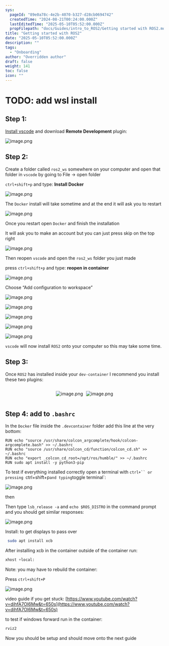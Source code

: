 ```yaml
---
sys:
  pageId: "89e0a78c-4e2b-4070-b327-d28cb0694742"
  createdTime: "2024-08-21T00:24:00.000Z"
  lastEditedTime: "2025-05-10T05:52:00.000Z"
  propFilepath: "docs/Guides/intro_to_ROS2/Getting started with ROS2.md"
title: "Getting started with ROS2"
date: "2025-05-10T05:52:00.000Z"
description: ""
tags:
  - "Onboarding"
author: "Overridden author"
draft: false
weight: 141
toc: false
icon: ""
---
```


# TODO: add wsl install

## Step 1:

[Install vscode](https://code.visualstudio.com/download) and download **Remote Development** plugin:

![image.png](https://prod-files-secure.s3.us-west-2.amazonaws.com/d518164a-d88e-44d1-a4ee-3adb3bd8bce0/efb52993-1881-4a40-b95e-6f020334f022/image.png?X-Amz-Algorithm=AWS4-HMAC-SHA256&X-Amz-Content-Sha256=UNSIGNED-PAYLOAD&X-Amz-Credential=ASIAZI2LB4663BHGQEZB%2F20250703%2Fus-west-2%2Fs3%2Faws4_request&X-Amz-Date=20250703T200842Z&X-Amz-Expires=3600&X-Amz-Security-Token=IQoJb3JpZ2luX2VjEBQaCXVzLXdlc3QtMiJGMEQCIEKWn%2ByaBgNnjJjaCnMrK0K5gL3cjCcv%2F8PYYCKVFb6RAiB3ArUYhjo66OdWpPS%2BC6144YhYC8lZ7TogmxOaBVOO%2FCr%2FAwgdEAAaDDYzNzQyMzE4MzgwNSIMmyJVFShj8SCpaUotKtwDvuh5bLEGC7atB%2FjNgqgdWemiT8MbLa8aG8jU7fmLdYGUtAJKkbVqcfQgPI02s3Z7kJHcEzN%2Br1Uod4c38672NXn9ch%2FeAgvn5mjt7V4rr5HnEB%2BfmY40yZCZhbsTnztrJAuq3K4pXLtXxwAwbrqMIJoEmcfmgz8gb5PnEQlW3DZ%2F42IgsivAXaC7%2BhEUmBk8Le6WppRPVKl%2BqkVmqK4NsVf5QrXXG1p%2FUjwRRBuk7kd8eBdU8MFpIioFMg8Hp9SFYG6Xn2xz%2FZ6wCR81eCEkA1IJgyxKcflKedv1cXD9MNeFb0%2Bt8r2HallAugwMVIzAJ7qtSRK9B4vy5xUamlJPczeXtVTYcW0StG7zd0rPzTfcqqo4bZWECZ5H3uwON4hCB7HKLldClPn9SdROJGNjSSlrRW%2F2QDvaBIlSihq6CeJz81p13%2BdcGARSe3z97sRgAZzIA94A310QluWEpeWrDm861vDXy5NJJZAfq%2BOa4lVyDq0uTUuKHTQ80Gq6bW2E2lAfCLgNQ0ydc%2BdQHny%2F2shfiZHTw63EjGFllKFRLurPXMoHpwWU5DF2%2B%2BKVajnA3wJWevFMq90bgIFXQch8zAcXfULr6NA5GNOznkv0lNvPvS4itDwfH1RsfEQwybubwwY6pgEVXh5E%2F4KMRd40BQfe%2FpNHoifzbc%2Be8TtvAaRtfAA6QDJaKovYREU6HaQC6Lf6uAcigULf139BcYTqljNCRyLUgdZrYNa1ceT2mXbCpkk4L30szbTti9bd6Mqudx7ELlxkh%2BgslYj0r%2FunFgWzUvYorCY0bvf84%2Bd750ScFv7aVink%2BnVl5eI4E9Lu1DRc%2F9lmjU4byMm%2F%2BfRlZ2moy0b%2FsvD9oS5V&X-Amz-Signature=405e017bb53c76c0d2f1640cf286cb1acb970b4eebb658075d1b4b96e17c20b0&X-Amz-SignedHeaders=host&x-amz-checksum-mode=ENABLED&x-id=GetObject)

## Step 2:

Create a folder called `ros2_ws` somewhere on your computer and open that folder in `vscode` by going to File → open folder 

`ctrl+shift+p` and type: **Install Docker**

![image.png](https://prod-files-secure.s3.us-west-2.amazonaws.com/d518164a-d88e-44d1-a4ee-3adb3bd8bce0/2269dc0e-1cd5-47ff-bceb-c04ad9b2eab0/image.png?X-Amz-Algorithm=AWS4-HMAC-SHA256&X-Amz-Content-Sha256=UNSIGNED-PAYLOAD&X-Amz-Credential=ASIAZI2LB4663BHGQEZB%2F20250703%2Fus-west-2%2Fs3%2Faws4_request&X-Amz-Date=20250703T200842Z&X-Amz-Expires=3600&X-Amz-Security-Token=IQoJb3JpZ2luX2VjEBQaCXVzLXdlc3QtMiJGMEQCIEKWn%2ByaBgNnjJjaCnMrK0K5gL3cjCcv%2F8PYYCKVFb6RAiB3ArUYhjo66OdWpPS%2BC6144YhYC8lZ7TogmxOaBVOO%2FCr%2FAwgdEAAaDDYzNzQyMzE4MzgwNSIMmyJVFShj8SCpaUotKtwDvuh5bLEGC7atB%2FjNgqgdWemiT8MbLa8aG8jU7fmLdYGUtAJKkbVqcfQgPI02s3Z7kJHcEzN%2Br1Uod4c38672NXn9ch%2FeAgvn5mjt7V4rr5HnEB%2BfmY40yZCZhbsTnztrJAuq3K4pXLtXxwAwbrqMIJoEmcfmgz8gb5PnEQlW3DZ%2F42IgsivAXaC7%2BhEUmBk8Le6WppRPVKl%2BqkVmqK4NsVf5QrXXG1p%2FUjwRRBuk7kd8eBdU8MFpIioFMg8Hp9SFYG6Xn2xz%2FZ6wCR81eCEkA1IJgyxKcflKedv1cXD9MNeFb0%2Bt8r2HallAugwMVIzAJ7qtSRK9B4vy5xUamlJPczeXtVTYcW0StG7zd0rPzTfcqqo4bZWECZ5H3uwON4hCB7HKLldClPn9SdROJGNjSSlrRW%2F2QDvaBIlSihq6CeJz81p13%2BdcGARSe3z97sRgAZzIA94A310QluWEpeWrDm861vDXy5NJJZAfq%2BOa4lVyDq0uTUuKHTQ80Gq6bW2E2lAfCLgNQ0ydc%2BdQHny%2F2shfiZHTw63EjGFllKFRLurPXMoHpwWU5DF2%2B%2BKVajnA3wJWevFMq90bgIFXQch8zAcXfULr6NA5GNOznkv0lNvPvS4itDwfH1RsfEQwybubwwY6pgEVXh5E%2F4KMRd40BQfe%2FpNHoifzbc%2Be8TtvAaRtfAA6QDJaKovYREU6HaQC6Lf6uAcigULf139BcYTqljNCRyLUgdZrYNa1ceT2mXbCpkk4L30szbTti9bd6Mqudx7ELlxkh%2BgslYj0r%2FunFgWzUvYorCY0bvf84%2Bd750ScFv7aVink%2BnVl5eI4E9Lu1DRc%2F9lmjU4byMm%2F%2BfRlZ2moy0b%2FsvD9oS5V&X-Amz-Signature=18b093af6f94c849e8373edf415eb067a493560e1e35acdbd94f39f18cd2f87b&X-Amz-SignedHeaders=host&x-amz-checksum-mode=ENABLED&x-id=GetObject)

The `Docker` install will take sometime and at the end it will ask you to restart

![image.png](https://prod-files-secure.s3.us-west-2.amazonaws.com/d518164a-d88e-44d1-a4ee-3adb3bd8bce0/ed233f78-be33-4b1f-b89c-9c346c0e961e/image.png?X-Amz-Algorithm=AWS4-HMAC-SHA256&X-Amz-Content-Sha256=UNSIGNED-PAYLOAD&X-Amz-Credential=ASIAZI2LB4663BHGQEZB%2F20250703%2Fus-west-2%2Fs3%2Faws4_request&X-Amz-Date=20250703T200842Z&X-Amz-Expires=3600&X-Amz-Security-Token=IQoJb3JpZ2luX2VjEBQaCXVzLXdlc3QtMiJGMEQCIEKWn%2ByaBgNnjJjaCnMrK0K5gL3cjCcv%2F8PYYCKVFb6RAiB3ArUYhjo66OdWpPS%2BC6144YhYC8lZ7TogmxOaBVOO%2FCr%2FAwgdEAAaDDYzNzQyMzE4MzgwNSIMmyJVFShj8SCpaUotKtwDvuh5bLEGC7atB%2FjNgqgdWemiT8MbLa8aG8jU7fmLdYGUtAJKkbVqcfQgPI02s3Z7kJHcEzN%2Br1Uod4c38672NXn9ch%2FeAgvn5mjt7V4rr5HnEB%2BfmY40yZCZhbsTnztrJAuq3K4pXLtXxwAwbrqMIJoEmcfmgz8gb5PnEQlW3DZ%2F42IgsivAXaC7%2BhEUmBk8Le6WppRPVKl%2BqkVmqK4NsVf5QrXXG1p%2FUjwRRBuk7kd8eBdU8MFpIioFMg8Hp9SFYG6Xn2xz%2FZ6wCR81eCEkA1IJgyxKcflKedv1cXD9MNeFb0%2Bt8r2HallAugwMVIzAJ7qtSRK9B4vy5xUamlJPczeXtVTYcW0StG7zd0rPzTfcqqo4bZWECZ5H3uwON4hCB7HKLldClPn9SdROJGNjSSlrRW%2F2QDvaBIlSihq6CeJz81p13%2BdcGARSe3z97sRgAZzIA94A310QluWEpeWrDm861vDXy5NJJZAfq%2BOa4lVyDq0uTUuKHTQ80Gq6bW2E2lAfCLgNQ0ydc%2BdQHny%2F2shfiZHTw63EjGFllKFRLurPXMoHpwWU5DF2%2B%2BKVajnA3wJWevFMq90bgIFXQch8zAcXfULr6NA5GNOznkv0lNvPvS4itDwfH1RsfEQwybubwwY6pgEVXh5E%2F4KMRd40BQfe%2FpNHoifzbc%2Be8TtvAaRtfAA6QDJaKovYREU6HaQC6Lf6uAcigULf139BcYTqljNCRyLUgdZrYNa1ceT2mXbCpkk4L30szbTti9bd6Mqudx7ELlxkh%2BgslYj0r%2FunFgWzUvYorCY0bvf84%2Bd750ScFv7aVink%2BnVl5eI4E9Lu1DRc%2F9lmjU4byMm%2F%2BfRlZ2moy0b%2FsvD9oS5V&X-Amz-Signature=f191a3cc9d1c3a1d97a7dcd6949c1cdbed905a3a54f06d6ad2a5c9979edb57cc&X-Amz-SignedHeaders=host&x-amz-checksum-mode=ENABLED&x-id=GetObject)

Once you restart open `Docker` and finish the installation

It will ask you to make an account but you can just press skip on the top right

![image.png](https://prod-files-secure.s3.us-west-2.amazonaws.com/d518164a-d88e-44d1-a4ee-3adb3bd8bce0/21010ad9-1659-4fd9-9f59-9932a09b2a3d/image.png?X-Amz-Algorithm=AWS4-HMAC-SHA256&X-Amz-Content-Sha256=UNSIGNED-PAYLOAD&X-Amz-Credential=ASIAZI2LB4663BHGQEZB%2F20250703%2Fus-west-2%2Fs3%2Faws4_request&X-Amz-Date=20250703T200842Z&X-Amz-Expires=3600&X-Amz-Security-Token=IQoJb3JpZ2luX2VjEBQaCXVzLXdlc3QtMiJGMEQCIEKWn%2ByaBgNnjJjaCnMrK0K5gL3cjCcv%2F8PYYCKVFb6RAiB3ArUYhjo66OdWpPS%2BC6144YhYC8lZ7TogmxOaBVOO%2FCr%2FAwgdEAAaDDYzNzQyMzE4MzgwNSIMmyJVFShj8SCpaUotKtwDvuh5bLEGC7atB%2FjNgqgdWemiT8MbLa8aG8jU7fmLdYGUtAJKkbVqcfQgPI02s3Z7kJHcEzN%2Br1Uod4c38672NXn9ch%2FeAgvn5mjt7V4rr5HnEB%2BfmY40yZCZhbsTnztrJAuq3K4pXLtXxwAwbrqMIJoEmcfmgz8gb5PnEQlW3DZ%2F42IgsivAXaC7%2BhEUmBk8Le6WppRPVKl%2BqkVmqK4NsVf5QrXXG1p%2FUjwRRBuk7kd8eBdU8MFpIioFMg8Hp9SFYG6Xn2xz%2FZ6wCR81eCEkA1IJgyxKcflKedv1cXD9MNeFb0%2Bt8r2HallAugwMVIzAJ7qtSRK9B4vy5xUamlJPczeXtVTYcW0StG7zd0rPzTfcqqo4bZWECZ5H3uwON4hCB7HKLldClPn9SdROJGNjSSlrRW%2F2QDvaBIlSihq6CeJz81p13%2BdcGARSe3z97sRgAZzIA94A310QluWEpeWrDm861vDXy5NJJZAfq%2BOa4lVyDq0uTUuKHTQ80Gq6bW2E2lAfCLgNQ0ydc%2BdQHny%2F2shfiZHTw63EjGFllKFRLurPXMoHpwWU5DF2%2B%2BKVajnA3wJWevFMq90bgIFXQch8zAcXfULr6NA5GNOznkv0lNvPvS4itDwfH1RsfEQwybubwwY6pgEVXh5E%2F4KMRd40BQfe%2FpNHoifzbc%2Be8TtvAaRtfAA6QDJaKovYREU6HaQC6Lf6uAcigULf139BcYTqljNCRyLUgdZrYNa1ceT2mXbCpkk4L30szbTti9bd6Mqudx7ELlxkh%2BgslYj0r%2FunFgWzUvYorCY0bvf84%2Bd750ScFv7aVink%2BnVl5eI4E9Lu1DRc%2F9lmjU4byMm%2F%2BfRlZ2moy0b%2FsvD9oS5V&X-Amz-Signature=3d4606f9145380f06075d6d2638352f877458fe705e959021e379c89889ce008&X-Amz-SignedHeaders=host&x-amz-checksum-mode=ENABLED&x-id=GetObject)

Then reopen `vscode` and open the `ros2_ws` folder you just made

press `ctrl+shift+p` and type: **reopen in container**

![image.png](https://prod-files-secure.s3.us-west-2.amazonaws.com/d518164a-d88e-44d1-a4ee-3adb3bd8bce0/4e93b8c2-41ad-488c-8095-c74205196118/image.png?X-Amz-Algorithm=AWS4-HMAC-SHA256&X-Amz-Content-Sha256=UNSIGNED-PAYLOAD&X-Amz-Credential=ASIAZI2LB4663BHGQEZB%2F20250703%2Fus-west-2%2Fs3%2Faws4_request&X-Amz-Date=20250703T200842Z&X-Amz-Expires=3600&X-Amz-Security-Token=IQoJb3JpZ2luX2VjEBQaCXVzLXdlc3QtMiJGMEQCIEKWn%2ByaBgNnjJjaCnMrK0K5gL3cjCcv%2F8PYYCKVFb6RAiB3ArUYhjo66OdWpPS%2BC6144YhYC8lZ7TogmxOaBVOO%2FCr%2FAwgdEAAaDDYzNzQyMzE4MzgwNSIMmyJVFShj8SCpaUotKtwDvuh5bLEGC7atB%2FjNgqgdWemiT8MbLa8aG8jU7fmLdYGUtAJKkbVqcfQgPI02s3Z7kJHcEzN%2Br1Uod4c38672NXn9ch%2FeAgvn5mjt7V4rr5HnEB%2BfmY40yZCZhbsTnztrJAuq3K4pXLtXxwAwbrqMIJoEmcfmgz8gb5PnEQlW3DZ%2F42IgsivAXaC7%2BhEUmBk8Le6WppRPVKl%2BqkVmqK4NsVf5QrXXG1p%2FUjwRRBuk7kd8eBdU8MFpIioFMg8Hp9SFYG6Xn2xz%2FZ6wCR81eCEkA1IJgyxKcflKedv1cXD9MNeFb0%2Bt8r2HallAugwMVIzAJ7qtSRK9B4vy5xUamlJPczeXtVTYcW0StG7zd0rPzTfcqqo4bZWECZ5H3uwON4hCB7HKLldClPn9SdROJGNjSSlrRW%2F2QDvaBIlSihq6CeJz81p13%2BdcGARSe3z97sRgAZzIA94A310QluWEpeWrDm861vDXy5NJJZAfq%2BOa4lVyDq0uTUuKHTQ80Gq6bW2E2lAfCLgNQ0ydc%2BdQHny%2F2shfiZHTw63EjGFllKFRLurPXMoHpwWU5DF2%2B%2BKVajnA3wJWevFMq90bgIFXQch8zAcXfULr6NA5GNOznkv0lNvPvS4itDwfH1RsfEQwybubwwY6pgEVXh5E%2F4KMRd40BQfe%2FpNHoifzbc%2Be8TtvAaRtfAA6QDJaKovYREU6HaQC6Lf6uAcigULf139BcYTqljNCRyLUgdZrYNa1ceT2mXbCpkk4L30szbTti9bd6Mqudx7ELlxkh%2BgslYj0r%2FunFgWzUvYorCY0bvf84%2Bd750ScFv7aVink%2BnVl5eI4E9Lu1DRc%2F9lmjU4byMm%2F%2BfRlZ2moy0b%2FsvD9oS5V&X-Amz-Signature=7fd56b2e0f51bbe007f91473b1cabd487860286864a529e4f75ef8145d52a29a&X-Amz-SignedHeaders=host&x-amz-checksum-mode=ENABLED&x-id=GetObject)

Choose “Add configuration to workspace”

![image.png](https://prod-files-secure.s3.us-west-2.amazonaws.com/d518164a-d88e-44d1-a4ee-3adb3bd8bce0/9560b282-5060-4989-ba37-97e7b2c22476/image.png?X-Amz-Algorithm=AWS4-HMAC-SHA256&X-Amz-Content-Sha256=UNSIGNED-PAYLOAD&X-Amz-Credential=ASIAZI2LB4663BHGQEZB%2F20250703%2Fus-west-2%2Fs3%2Faws4_request&X-Amz-Date=20250703T200842Z&X-Amz-Expires=3600&X-Amz-Security-Token=IQoJb3JpZ2luX2VjEBQaCXVzLXdlc3QtMiJGMEQCIEKWn%2ByaBgNnjJjaCnMrK0K5gL3cjCcv%2F8PYYCKVFb6RAiB3ArUYhjo66OdWpPS%2BC6144YhYC8lZ7TogmxOaBVOO%2FCr%2FAwgdEAAaDDYzNzQyMzE4MzgwNSIMmyJVFShj8SCpaUotKtwDvuh5bLEGC7atB%2FjNgqgdWemiT8MbLa8aG8jU7fmLdYGUtAJKkbVqcfQgPI02s3Z7kJHcEzN%2Br1Uod4c38672NXn9ch%2FeAgvn5mjt7V4rr5HnEB%2BfmY40yZCZhbsTnztrJAuq3K4pXLtXxwAwbrqMIJoEmcfmgz8gb5PnEQlW3DZ%2F42IgsivAXaC7%2BhEUmBk8Le6WppRPVKl%2BqkVmqK4NsVf5QrXXG1p%2FUjwRRBuk7kd8eBdU8MFpIioFMg8Hp9SFYG6Xn2xz%2FZ6wCR81eCEkA1IJgyxKcflKedv1cXD9MNeFb0%2Bt8r2HallAugwMVIzAJ7qtSRK9B4vy5xUamlJPczeXtVTYcW0StG7zd0rPzTfcqqo4bZWECZ5H3uwON4hCB7HKLldClPn9SdROJGNjSSlrRW%2F2QDvaBIlSihq6CeJz81p13%2BdcGARSe3z97sRgAZzIA94A310QluWEpeWrDm861vDXy5NJJZAfq%2BOa4lVyDq0uTUuKHTQ80Gq6bW2E2lAfCLgNQ0ydc%2BdQHny%2F2shfiZHTw63EjGFllKFRLurPXMoHpwWU5DF2%2B%2BKVajnA3wJWevFMq90bgIFXQch8zAcXfULr6NA5GNOznkv0lNvPvS4itDwfH1RsfEQwybubwwY6pgEVXh5E%2F4KMRd40BQfe%2FpNHoifzbc%2Be8TtvAaRtfAA6QDJaKovYREU6HaQC6Lf6uAcigULf139BcYTqljNCRyLUgdZrYNa1ceT2mXbCpkk4L30szbTti9bd6Mqudx7ELlxkh%2BgslYj0r%2FunFgWzUvYorCY0bvf84%2Bd750ScFv7aVink%2BnVl5eI4E9Lu1DRc%2F9lmjU4byMm%2F%2BfRlZ2moy0b%2FsvD9oS5V&X-Amz-Signature=fd8f436145bfda8cf8abc1f61793b8abf1e6a9a94e88b2470cee7546aef4f47b&X-Amz-SignedHeaders=host&x-amz-checksum-mode=ENABLED&x-id=GetObject)

![image.png](https://prod-files-secure.s3.us-west-2.amazonaws.com/d518164a-d88e-44d1-a4ee-3adb3bd8bce0/2ee63f81-886b-48e8-a553-dc6e5eac99e4/image.png?X-Amz-Algorithm=AWS4-HMAC-SHA256&X-Amz-Content-Sha256=UNSIGNED-PAYLOAD&X-Amz-Credential=ASIAZI2LB4663BHGQEZB%2F20250703%2Fus-west-2%2Fs3%2Faws4_request&X-Amz-Date=20250703T200842Z&X-Amz-Expires=3600&X-Amz-Security-Token=IQoJb3JpZ2luX2VjEBQaCXVzLXdlc3QtMiJGMEQCIEKWn%2ByaBgNnjJjaCnMrK0K5gL3cjCcv%2F8PYYCKVFb6RAiB3ArUYhjo66OdWpPS%2BC6144YhYC8lZ7TogmxOaBVOO%2FCr%2FAwgdEAAaDDYzNzQyMzE4MzgwNSIMmyJVFShj8SCpaUotKtwDvuh5bLEGC7atB%2FjNgqgdWemiT8MbLa8aG8jU7fmLdYGUtAJKkbVqcfQgPI02s3Z7kJHcEzN%2Br1Uod4c38672NXn9ch%2FeAgvn5mjt7V4rr5HnEB%2BfmY40yZCZhbsTnztrJAuq3K4pXLtXxwAwbrqMIJoEmcfmgz8gb5PnEQlW3DZ%2F42IgsivAXaC7%2BhEUmBk8Le6WppRPVKl%2BqkVmqK4NsVf5QrXXG1p%2FUjwRRBuk7kd8eBdU8MFpIioFMg8Hp9SFYG6Xn2xz%2FZ6wCR81eCEkA1IJgyxKcflKedv1cXD9MNeFb0%2Bt8r2HallAugwMVIzAJ7qtSRK9B4vy5xUamlJPczeXtVTYcW0StG7zd0rPzTfcqqo4bZWECZ5H3uwON4hCB7HKLldClPn9SdROJGNjSSlrRW%2F2QDvaBIlSihq6CeJz81p13%2BdcGARSe3z97sRgAZzIA94A310QluWEpeWrDm861vDXy5NJJZAfq%2BOa4lVyDq0uTUuKHTQ80Gq6bW2E2lAfCLgNQ0ydc%2BdQHny%2F2shfiZHTw63EjGFllKFRLurPXMoHpwWU5DF2%2B%2BKVajnA3wJWevFMq90bgIFXQch8zAcXfULr6NA5GNOznkv0lNvPvS4itDwfH1RsfEQwybubwwY6pgEVXh5E%2F4KMRd40BQfe%2FpNHoifzbc%2Be8TtvAaRtfAA6QDJaKovYREU6HaQC6Lf6uAcigULf139BcYTqljNCRyLUgdZrYNa1ceT2mXbCpkk4L30szbTti9bd6Mqudx7ELlxkh%2BgslYj0r%2FunFgWzUvYorCY0bvf84%2Bd750ScFv7aVink%2BnVl5eI4E9Lu1DRc%2F9lmjU4byMm%2F%2BfRlZ2moy0b%2FsvD9oS5V&X-Amz-Signature=1db370306057172d1071f30af97b0efa28c5f0f37d86daf057d0f3bd4296d68e&X-Amz-SignedHeaders=host&x-amz-checksum-mode=ENABLED&x-id=GetObject)

![image.png](https://prod-files-secure.s3.us-west-2.amazonaws.com/d518164a-d88e-44d1-a4ee-3adb3bd8bce0/ae1580b2-b048-407e-aed9-b584224a7a04/image.png?X-Amz-Algorithm=AWS4-HMAC-SHA256&X-Amz-Content-Sha256=UNSIGNED-PAYLOAD&X-Amz-Credential=ASIAZI2LB4663BHGQEZB%2F20250703%2Fus-west-2%2Fs3%2Faws4_request&X-Amz-Date=20250703T200842Z&X-Amz-Expires=3600&X-Amz-Security-Token=IQoJb3JpZ2luX2VjEBQaCXVzLXdlc3QtMiJGMEQCIEKWn%2ByaBgNnjJjaCnMrK0K5gL3cjCcv%2F8PYYCKVFb6RAiB3ArUYhjo66OdWpPS%2BC6144YhYC8lZ7TogmxOaBVOO%2FCr%2FAwgdEAAaDDYzNzQyMzE4MzgwNSIMmyJVFShj8SCpaUotKtwDvuh5bLEGC7atB%2FjNgqgdWemiT8MbLa8aG8jU7fmLdYGUtAJKkbVqcfQgPI02s3Z7kJHcEzN%2Br1Uod4c38672NXn9ch%2FeAgvn5mjt7V4rr5HnEB%2BfmY40yZCZhbsTnztrJAuq3K4pXLtXxwAwbrqMIJoEmcfmgz8gb5PnEQlW3DZ%2F42IgsivAXaC7%2BhEUmBk8Le6WppRPVKl%2BqkVmqK4NsVf5QrXXG1p%2FUjwRRBuk7kd8eBdU8MFpIioFMg8Hp9SFYG6Xn2xz%2FZ6wCR81eCEkA1IJgyxKcflKedv1cXD9MNeFb0%2Bt8r2HallAugwMVIzAJ7qtSRK9B4vy5xUamlJPczeXtVTYcW0StG7zd0rPzTfcqqo4bZWECZ5H3uwON4hCB7HKLldClPn9SdROJGNjSSlrRW%2F2QDvaBIlSihq6CeJz81p13%2BdcGARSe3z97sRgAZzIA94A310QluWEpeWrDm861vDXy5NJJZAfq%2BOa4lVyDq0uTUuKHTQ80Gq6bW2E2lAfCLgNQ0ydc%2BdQHny%2F2shfiZHTw63EjGFllKFRLurPXMoHpwWU5DF2%2B%2BKVajnA3wJWevFMq90bgIFXQch8zAcXfULr6NA5GNOznkv0lNvPvS4itDwfH1RsfEQwybubwwY6pgEVXh5E%2F4KMRd40BQfe%2FpNHoifzbc%2Be8TtvAaRtfAA6QDJaKovYREU6HaQC6Lf6uAcigULf139BcYTqljNCRyLUgdZrYNa1ceT2mXbCpkk4L30szbTti9bd6Mqudx7ELlxkh%2BgslYj0r%2FunFgWzUvYorCY0bvf84%2Bd750ScFv7aVink%2BnVl5eI4E9Lu1DRc%2F9lmjU4byMm%2F%2BfRlZ2moy0b%2FsvD9oS5V&X-Amz-Signature=e98f9179101f227791db74e21ec1d6f1cfd0cf88fa9360187311c77782606266&X-Amz-SignedHeaders=host&x-amz-checksum-mode=ENABLED&x-id=GetObject)

![image.png](https://prod-files-secure.s3.us-west-2.amazonaws.com/d518164a-d88e-44d1-a4ee-3adb3bd8bce0/53255b28-f75e-430f-b9e3-c0ac8577e42b/image.png?X-Amz-Algorithm=AWS4-HMAC-SHA256&X-Amz-Content-Sha256=UNSIGNED-PAYLOAD&X-Amz-Credential=ASIAZI2LB4663BHGQEZB%2F20250703%2Fus-west-2%2Fs3%2Faws4_request&X-Amz-Date=20250703T200842Z&X-Amz-Expires=3600&X-Amz-Security-Token=IQoJb3JpZ2luX2VjEBQaCXVzLXdlc3QtMiJGMEQCIEKWn%2ByaBgNnjJjaCnMrK0K5gL3cjCcv%2F8PYYCKVFb6RAiB3ArUYhjo66OdWpPS%2BC6144YhYC8lZ7TogmxOaBVOO%2FCr%2FAwgdEAAaDDYzNzQyMzE4MzgwNSIMmyJVFShj8SCpaUotKtwDvuh5bLEGC7atB%2FjNgqgdWemiT8MbLa8aG8jU7fmLdYGUtAJKkbVqcfQgPI02s3Z7kJHcEzN%2Br1Uod4c38672NXn9ch%2FeAgvn5mjt7V4rr5HnEB%2BfmY40yZCZhbsTnztrJAuq3K4pXLtXxwAwbrqMIJoEmcfmgz8gb5PnEQlW3DZ%2F42IgsivAXaC7%2BhEUmBk8Le6WppRPVKl%2BqkVmqK4NsVf5QrXXG1p%2FUjwRRBuk7kd8eBdU8MFpIioFMg8Hp9SFYG6Xn2xz%2FZ6wCR81eCEkA1IJgyxKcflKedv1cXD9MNeFb0%2Bt8r2HallAugwMVIzAJ7qtSRK9B4vy5xUamlJPczeXtVTYcW0StG7zd0rPzTfcqqo4bZWECZ5H3uwON4hCB7HKLldClPn9SdROJGNjSSlrRW%2F2QDvaBIlSihq6CeJz81p13%2BdcGARSe3z97sRgAZzIA94A310QluWEpeWrDm861vDXy5NJJZAfq%2BOa4lVyDq0uTUuKHTQ80Gq6bW2E2lAfCLgNQ0ydc%2BdQHny%2F2shfiZHTw63EjGFllKFRLurPXMoHpwWU5DF2%2B%2BKVajnA3wJWevFMq90bgIFXQch8zAcXfULr6NA5GNOznkv0lNvPvS4itDwfH1RsfEQwybubwwY6pgEVXh5E%2F4KMRd40BQfe%2FpNHoifzbc%2Be8TtvAaRtfAA6QDJaKovYREU6HaQC6Lf6uAcigULf139BcYTqljNCRyLUgdZrYNa1ceT2mXbCpkk4L30szbTti9bd6Mqudx7ELlxkh%2BgslYj0r%2FunFgWzUvYorCY0bvf84%2Bd750ScFv7aVink%2BnVl5eI4E9Lu1DRc%2F9lmjU4byMm%2F%2BfRlZ2moy0b%2FsvD9oS5V&X-Amz-Signature=3bce21049e9eb3332a4fa8771641fdc3405979199c7f5874118cdd35aa293714&X-Amz-SignedHeaders=host&x-amz-checksum-mode=ENABLED&x-id=GetObject)

![image.png](https://prod-files-secure.s3.us-west-2.amazonaws.com/d518164a-d88e-44d1-a4ee-3adb3bd8bce0/7c562767-5af9-4ffb-97d1-327bcdf4ee00/image.png?X-Amz-Algorithm=AWS4-HMAC-SHA256&X-Amz-Content-Sha256=UNSIGNED-PAYLOAD&X-Amz-Credential=ASIAZI2LB4663BHGQEZB%2F20250703%2Fus-west-2%2Fs3%2Faws4_request&X-Amz-Date=20250703T200842Z&X-Amz-Expires=3600&X-Amz-Security-Token=IQoJb3JpZ2luX2VjEBQaCXVzLXdlc3QtMiJGMEQCIEKWn%2ByaBgNnjJjaCnMrK0K5gL3cjCcv%2F8PYYCKVFb6RAiB3ArUYhjo66OdWpPS%2BC6144YhYC8lZ7TogmxOaBVOO%2FCr%2FAwgdEAAaDDYzNzQyMzE4MzgwNSIMmyJVFShj8SCpaUotKtwDvuh5bLEGC7atB%2FjNgqgdWemiT8MbLa8aG8jU7fmLdYGUtAJKkbVqcfQgPI02s3Z7kJHcEzN%2Br1Uod4c38672NXn9ch%2FeAgvn5mjt7V4rr5HnEB%2BfmY40yZCZhbsTnztrJAuq3K4pXLtXxwAwbrqMIJoEmcfmgz8gb5PnEQlW3DZ%2F42IgsivAXaC7%2BhEUmBk8Le6WppRPVKl%2BqkVmqK4NsVf5QrXXG1p%2FUjwRRBuk7kd8eBdU8MFpIioFMg8Hp9SFYG6Xn2xz%2FZ6wCR81eCEkA1IJgyxKcflKedv1cXD9MNeFb0%2Bt8r2HallAugwMVIzAJ7qtSRK9B4vy5xUamlJPczeXtVTYcW0StG7zd0rPzTfcqqo4bZWECZ5H3uwON4hCB7HKLldClPn9SdROJGNjSSlrRW%2F2QDvaBIlSihq6CeJz81p13%2BdcGARSe3z97sRgAZzIA94A310QluWEpeWrDm861vDXy5NJJZAfq%2BOa4lVyDq0uTUuKHTQ80Gq6bW2E2lAfCLgNQ0ydc%2BdQHny%2F2shfiZHTw63EjGFllKFRLurPXMoHpwWU5DF2%2B%2BKVajnA3wJWevFMq90bgIFXQch8zAcXfULr6NA5GNOznkv0lNvPvS4itDwfH1RsfEQwybubwwY6pgEVXh5E%2F4KMRd40BQfe%2FpNHoifzbc%2Be8TtvAaRtfAA6QDJaKovYREU6HaQC6Lf6uAcigULf139BcYTqljNCRyLUgdZrYNa1ceT2mXbCpkk4L30szbTti9bd6Mqudx7ELlxkh%2BgslYj0r%2FunFgWzUvYorCY0bvf84%2Bd750ScFv7aVink%2BnVl5eI4E9Lu1DRc%2F9lmjU4byMm%2F%2BfRlZ2moy0b%2FsvD9oS5V&X-Amz-Signature=a4fb44b32522d1001693384c422989b4c65317a08c621dbf1769ed80757b7cbc&X-Amz-SignedHeaders=host&x-amz-checksum-mode=ENABLED&x-id=GetObject)

`vscode` will now install `ROS2` onto your computer so this may take some time.

## Step 3:

Once `ROS2` has installed inside your `dev-container` I recommend you install these two plugins:

<div style="display: flex;flex-direction: row; column-gap:10px; max-width: 630px;justify-content: center;">
<div>

![image.png](https://prod-files-secure.s3.us-west-2.amazonaws.com/d518164a-d88e-44d1-a4ee-3adb3bd8bce0/3fc3d550-5a54-4ba1-ba6b-faa01cdb7369/image.png?X-Amz-Algorithm=AWS4-HMAC-SHA256&X-Amz-Content-Sha256=UNSIGNED-PAYLOAD&X-Amz-Credential=ASIAZI2LB4664VRWSAQW%2F20250703%2Fus-west-2%2Fs3%2Faws4_request&X-Amz-Date=20250703T200845Z&X-Amz-Expires=3600&X-Amz-Security-Token=IQoJb3JpZ2luX2VjEBQaCXVzLXdlc3QtMiJHMEUCIHqdxcNeGegNrdxfkxupRrfKH99Fnrqs%2Bb7tihkEt65AAiEAtLsB0Qdh677lmfdwEr7cS9dWanMgajh9A%2FYYl8aOTTUq%2FwMIHRAAGgw2Mzc0MjMxODM4MDUiDLzLAT4EnOEtYuV1KCrcA%2BSQPuuvrznwPoReDZ1kSRYnmo%2BqYX0zDOs%2FcJO1OBIby4Tfy3bU0XHx%2BP99YQFCIKHZRKBzq%2FSfMpiNV%2FevdbckcT6Ox7IUpyVF7nlbaFdIWIxuU5igzT0xv7BkBZaHbnqunszkFfleO6ijvtg0dEGEyDyM5nDuWCNh6NIb70XYEeBv8bTMctH8Wtbxyd14twWckVjUbi8zy1QP5Fb%2FL0Y4YWbY3gWQUvLRj2yG3d7lRjajGBumesPqpOKWmQvO2K3P5Q0wwKyYEsVFnwvqSnCXfILm4vnL3NxPvT1csysviTryeBfZGpPoBnjygnzmCGlGzVSVIJ9FUEDrd1UbUqWO3%2Bjvg%2BXRreYuuH1dZ76FrqDxD109tORXBMwhweqqsWS2zF4yJ%2FsU2Up7fR6zVm2oX4b9wZCyesmYGJUDhii4b56jHjj6Di5inO7VdwSsg5GZQblyuJH2CuwVd3zR693DDCAXla7OGWMxTVX9psXzAoTsBpvuNAZsr3sCreCQV7QbC14%2BIvLtME0HcoTZt23OZf28dm3tEwFkaznQu%2BGzThU6PtmWWvGJwYMHWrGSwbn6mKHFOEfxedZ1Yudh5x%2FSxd7Lbi3E1Rh%2BDxcEotfRVBElt1fGb0pnEKPwMOW7m8MGOqUBcZMenKmK5fxLK2yPdJhjO4n%2FKfoCysKUMTjaM3EBKU2XmtPUgaMYgCGjn56ZL6r3ASUhfcpRJZxMANDX%2Bytm0HFAy%2BsbC%2Bj2Xe%2FcMjGyytpsiqpuCwfsSkhgICMD8w207p3jYzOpwgyetsWl4HC02DG0flD1bIc1dXwquGZiim15aMvNv1r1KV2fKdRQ8k94ayYe%2FJFh%2FT5S38Ka11N21G%2BP1V2y&X-Amz-Signature=52d3e18a4891730b73bae7d1ff2db0f418cbf91de4b821824480911b75a535f2&X-Amz-SignedHeaders=host&x-amz-checksum-mode=ENABLED&x-id=GetObject)

</div>
<div>

![image.png](https://prod-files-secure.s3.us-west-2.amazonaws.com/d518164a-d88e-44d1-a4ee-3adb3bd8bce0/d994cc66-13c2-4093-a5a3-f84cf4601a82/image.png?X-Amz-Algorithm=AWS4-HMAC-SHA256&X-Amz-Content-Sha256=UNSIGNED-PAYLOAD&X-Amz-Credential=ASIAZI2LB4667AAT3BJL%2F20250703%2Fus-west-2%2Fs3%2Faws4_request&X-Amz-Date=20250703T200845Z&X-Amz-Expires=3600&X-Amz-Security-Token=IQoJb3JpZ2luX2VjEBQaCXVzLXdlc3QtMiJGMEQCIBYNAUc9BXPoXyDahx3EiIUrTlI80ZhYOIBpjrijbMqoAiBXGKlfVEM7vHxQSE1s%2BjFMEGT28AY%2BKFqAR9VAs%2Fe7TCr%2FAwgdEAAaDDYzNzQyMzE4MzgwNSIMT3%2F2u9JK5CWoRbAgKtwDOH%2BiblDglWWzQzmIhrpFodQw7GVEKnwzk0a0iTZwZHn%2B5kj7PAdjLLwEf4MgDWUotCCaK%2BPbFJRGowHbLs8k3n%2FH4ltVLHp0BErdyjWWh0Jm%2BpV8A54OI5ratHVnI%2BrUGkgYT6W%2Fv10xB%2Fryrlr0YRtFq5uv7eQQng8nsPwOIClCtWH55DX9HmjRFvMaSokx6lfE3KcGn7l61SU7KL3JnZmmisDAbjCfekxcxx9jrqUNeGiwNtTuCeHesM5xxxkaNaYV8LUDv9u%2F1H8LPy99bVfnRO2dVcnggi%2BiNIc4nwmprbr6ui2jC82dtgBrd6WbTsS1kRRTlIa7OYJG3N3erMjlYJq5iD05%2BHuedk7zF5PficswiPFHg0k78OqGTNMLr716cbAsZoKQlzpZpRWT4nSwCwosNultpMSxJGWZixWaGPueox6MZNmEmbS6S2YjnYmNJw8zTTDR4N34wkLFWPIk%2BnaUGguj2mcD8pmbWjEXuVecPbC143KtcPlofyJX7Ul0QaZZ4P3qAWuxqJ%2Brshk%2BVG2vH%2BdlhMPV9xhgNMhMCuuUDj4SK1x9QcUiNrIcqaCtV2BEFLaMq0EPcuX79N%2FzKg%2BbRpbYZCLPW9CroSB0AXL1dXo4RlJbQaww9bubwwY6pgFMoYETmgW1ijNL%2Blw%2BDQv9ES3PvV654uZUxx%2Bqa8v5kx16Z4BnqLUtSW9ABD3s9Gm5CTcVo295jQ%2Buls%2BBXG0jWSqnqqIQEROdSi%2FXCKFHwtlHLh4JxeTeBfuHj5254vccVvyNzoHdBasv6Tp8CmMBLUZb7yLsgKeVbPUV1lVETLwQdnDkxXWDi1uczevT26rNOvh2OX8NeqBgbNNM161Q8%2BVG6KDZ&X-Amz-Signature=0253b21515660862f696fae65ce26f61f52c48154adceb2fd6a7065a9ec50c2e&X-Amz-SignedHeaders=host&x-amz-checksum-mode=ENABLED&x-id=GetObject)

</div>
</div>

## Step 4: add to `.bashrc`

In the `Docker` file inside the `.devcontainer` folder add this line at the very bottom: 

```docker
RUN echo "source /usr/share/colcon_argcomplete/hook/colcon-argcomplete.bash" >> ~/.bashrc
RUN echo "source /usr/share/colcon_cd/function/colcon_cd.sh" >> ~/.bashrc
RUN echo "export _colcon_cd_root=/opt/ros/humble/" >> ~/.bashrc
RUN sudo apt install -y python3-pip 
```

To test if everything installed correctly open a terminal with `ctrl+`` or pressing `ctrl+shift+p` and typing `toggle terminal`:

![image.png](https://prod-files-secure.s3.us-west-2.amazonaws.com/d518164a-d88e-44d1-a4ee-3adb3bd8bce0/6a4943d8-b04e-4c02-9a58-775f3384d1a5/image.png?X-Amz-Algorithm=AWS4-HMAC-SHA256&X-Amz-Content-Sha256=UNSIGNED-PAYLOAD&X-Amz-Credential=ASIAZI2LB4663BHGQEZB%2F20250703%2Fus-west-2%2Fs3%2Faws4_request&X-Amz-Date=20250703T200842Z&X-Amz-Expires=3600&X-Amz-Security-Token=IQoJb3JpZ2luX2VjEBQaCXVzLXdlc3QtMiJGMEQCIEKWn%2ByaBgNnjJjaCnMrK0K5gL3cjCcv%2F8PYYCKVFb6RAiB3ArUYhjo66OdWpPS%2BC6144YhYC8lZ7TogmxOaBVOO%2FCr%2FAwgdEAAaDDYzNzQyMzE4MzgwNSIMmyJVFShj8SCpaUotKtwDvuh5bLEGC7atB%2FjNgqgdWemiT8MbLa8aG8jU7fmLdYGUtAJKkbVqcfQgPI02s3Z7kJHcEzN%2Br1Uod4c38672NXn9ch%2FeAgvn5mjt7V4rr5HnEB%2BfmY40yZCZhbsTnztrJAuq3K4pXLtXxwAwbrqMIJoEmcfmgz8gb5PnEQlW3DZ%2F42IgsivAXaC7%2BhEUmBk8Le6WppRPVKl%2BqkVmqK4NsVf5QrXXG1p%2FUjwRRBuk7kd8eBdU8MFpIioFMg8Hp9SFYG6Xn2xz%2FZ6wCR81eCEkA1IJgyxKcflKedv1cXD9MNeFb0%2Bt8r2HallAugwMVIzAJ7qtSRK9B4vy5xUamlJPczeXtVTYcW0StG7zd0rPzTfcqqo4bZWECZ5H3uwON4hCB7HKLldClPn9SdROJGNjSSlrRW%2F2QDvaBIlSihq6CeJz81p13%2BdcGARSe3z97sRgAZzIA94A310QluWEpeWrDm861vDXy5NJJZAfq%2BOa4lVyDq0uTUuKHTQ80Gq6bW2E2lAfCLgNQ0ydc%2BdQHny%2F2shfiZHTw63EjGFllKFRLurPXMoHpwWU5DF2%2B%2BKVajnA3wJWevFMq90bgIFXQch8zAcXfULr6NA5GNOznkv0lNvPvS4itDwfH1RsfEQwybubwwY6pgEVXh5E%2F4KMRd40BQfe%2FpNHoifzbc%2Be8TtvAaRtfAA6QDJaKovYREU6HaQC6Lf6uAcigULf139BcYTqljNCRyLUgdZrYNa1ceT2mXbCpkk4L30szbTti9bd6Mqudx7ELlxkh%2BgslYj0r%2FunFgWzUvYorCY0bvf84%2Bd750ScFv7aVink%2BnVl5eI4E9Lu1DRc%2F9lmjU4byMm%2F%2BfRlZ2moy0b%2FsvD9oS5V&X-Amz-Signature=bc5dbf8fcf614cc8a513cc188e76251d99205e9bcc84353b40f1e74359416c70&X-Amz-SignedHeaders=host&x-amz-checksum-mode=ENABLED&x-id=GetObject)

then 

Then type `lsb_release -a` and `echo $ROS_DISTRO` in the command prompt and you should get similar responses:

![image.png](https://prod-files-secure.s3.us-west-2.amazonaws.com/d518164a-d88e-44d1-a4ee-3adb3bd8bce0/3e635dec-a805-4e85-8b9e-d000e5b71a4e/image.png?X-Amz-Algorithm=AWS4-HMAC-SHA256&X-Amz-Content-Sha256=UNSIGNED-PAYLOAD&X-Amz-Credential=ASIAZI2LB4663BHGQEZB%2F20250703%2Fus-west-2%2Fs3%2Faws4_request&X-Amz-Date=20250703T200842Z&X-Amz-Expires=3600&X-Amz-Security-Token=IQoJb3JpZ2luX2VjEBQaCXVzLXdlc3QtMiJGMEQCIEKWn%2ByaBgNnjJjaCnMrK0K5gL3cjCcv%2F8PYYCKVFb6RAiB3ArUYhjo66OdWpPS%2BC6144YhYC8lZ7TogmxOaBVOO%2FCr%2FAwgdEAAaDDYzNzQyMzE4MzgwNSIMmyJVFShj8SCpaUotKtwDvuh5bLEGC7atB%2FjNgqgdWemiT8MbLa8aG8jU7fmLdYGUtAJKkbVqcfQgPI02s3Z7kJHcEzN%2Br1Uod4c38672NXn9ch%2FeAgvn5mjt7V4rr5HnEB%2BfmY40yZCZhbsTnztrJAuq3K4pXLtXxwAwbrqMIJoEmcfmgz8gb5PnEQlW3DZ%2F42IgsivAXaC7%2BhEUmBk8Le6WppRPVKl%2BqkVmqK4NsVf5QrXXG1p%2FUjwRRBuk7kd8eBdU8MFpIioFMg8Hp9SFYG6Xn2xz%2FZ6wCR81eCEkA1IJgyxKcflKedv1cXD9MNeFb0%2Bt8r2HallAugwMVIzAJ7qtSRK9B4vy5xUamlJPczeXtVTYcW0StG7zd0rPzTfcqqo4bZWECZ5H3uwON4hCB7HKLldClPn9SdROJGNjSSlrRW%2F2QDvaBIlSihq6CeJz81p13%2BdcGARSe3z97sRgAZzIA94A310QluWEpeWrDm861vDXy5NJJZAfq%2BOa4lVyDq0uTUuKHTQ80Gq6bW2E2lAfCLgNQ0ydc%2BdQHny%2F2shfiZHTw63EjGFllKFRLurPXMoHpwWU5DF2%2B%2BKVajnA3wJWevFMq90bgIFXQch8zAcXfULr6NA5GNOznkv0lNvPvS4itDwfH1RsfEQwybubwwY6pgEVXh5E%2F4KMRd40BQfe%2FpNHoifzbc%2Be8TtvAaRtfAA6QDJaKovYREU6HaQC6Lf6uAcigULf139BcYTqljNCRyLUgdZrYNa1ceT2mXbCpkk4L30szbTti9bd6Mqudx7ELlxkh%2BgslYj0r%2FunFgWzUvYorCY0bvf84%2Bd750ScFv7aVink%2BnVl5eI4E9Lu1DRc%2F9lmjU4byMm%2F%2BfRlZ2moy0b%2FsvD9oS5V&X-Amz-Signature=10794bb1ba8946ec5582199ef4828f4e40daade8a378ae98d3d0e52a04cba420&X-Amz-SignedHeaders=host&x-amz-checksum-mode=ENABLED&x-id=GetObject)

Install:  to get displays to pass over

```bash
 sudo apt install xcb
```

After installing xcb in the container outside of the container run:

```python
xhost +local:
```

Note: you may have to rebuild the container:

Press `ctrl+shift+P`

![image.png](https://prod-files-secure.s3.us-west-2.amazonaws.com/d518164a-d88e-44d1-a4ee-3adb3bd8bce0/6c2be660-2618-4c38-9c26-53554f7a0b7b/image.png?X-Amz-Algorithm=AWS4-HMAC-SHA256&X-Amz-Content-Sha256=UNSIGNED-PAYLOAD&X-Amz-Credential=ASIAZI2LB4663BHGQEZB%2F20250703%2Fus-west-2%2Fs3%2Faws4_request&X-Amz-Date=20250703T200842Z&X-Amz-Expires=3600&X-Amz-Security-Token=IQoJb3JpZ2luX2VjEBQaCXVzLXdlc3QtMiJGMEQCIEKWn%2ByaBgNnjJjaCnMrK0K5gL3cjCcv%2F8PYYCKVFb6RAiB3ArUYhjo66OdWpPS%2BC6144YhYC8lZ7TogmxOaBVOO%2FCr%2FAwgdEAAaDDYzNzQyMzE4MzgwNSIMmyJVFShj8SCpaUotKtwDvuh5bLEGC7atB%2FjNgqgdWemiT8MbLa8aG8jU7fmLdYGUtAJKkbVqcfQgPI02s3Z7kJHcEzN%2Br1Uod4c38672NXn9ch%2FeAgvn5mjt7V4rr5HnEB%2BfmY40yZCZhbsTnztrJAuq3K4pXLtXxwAwbrqMIJoEmcfmgz8gb5PnEQlW3DZ%2F42IgsivAXaC7%2BhEUmBk8Le6WppRPVKl%2BqkVmqK4NsVf5QrXXG1p%2FUjwRRBuk7kd8eBdU8MFpIioFMg8Hp9SFYG6Xn2xz%2FZ6wCR81eCEkA1IJgyxKcflKedv1cXD9MNeFb0%2Bt8r2HallAugwMVIzAJ7qtSRK9B4vy5xUamlJPczeXtVTYcW0StG7zd0rPzTfcqqo4bZWECZ5H3uwON4hCB7HKLldClPn9SdROJGNjSSlrRW%2F2QDvaBIlSihq6CeJz81p13%2BdcGARSe3z97sRgAZzIA94A310QluWEpeWrDm861vDXy5NJJZAfq%2BOa4lVyDq0uTUuKHTQ80Gq6bW2E2lAfCLgNQ0ydc%2BdQHny%2F2shfiZHTw63EjGFllKFRLurPXMoHpwWU5DF2%2B%2BKVajnA3wJWevFMq90bgIFXQch8zAcXfULr6NA5GNOznkv0lNvPvS4itDwfH1RsfEQwybubwwY6pgEVXh5E%2F4KMRd40BQfe%2FpNHoifzbc%2Be8TtvAaRtfAA6QDJaKovYREU6HaQC6Lf6uAcigULf139BcYTqljNCRyLUgdZrYNa1ceT2mXbCpkk4L30szbTti9bd6Mqudx7ELlxkh%2BgslYj0r%2FunFgWzUvYorCY0bvf84%2Bd750ScFv7aVink%2BnVl5eI4E9Lu1DRc%2F9lmjU4byMm%2F%2BfRlZ2moy0b%2FsvD9oS5V&X-Amz-Signature=75663b93fac285e33b7240b27d150f3180bdd68fe225a2cab898956bfbc0cced&X-Amz-SignedHeaders=host&x-amz-checksum-mode=ENABLED&x-id=GetObject)

video guide if you get stuck: [https://www.youtube.com/watch?v=dihfA7Ol6Mw&t=650s](https://www.youtube.com/watch?v=dihfA7Ol6Mw&t=650s)

to test if windows forward run in the container:

```bash
rviz2
```

Now you should be setup and should move onto the next guide 

